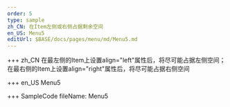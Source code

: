 ```yaml
--- 
order: 5
type: sample
zh_CN: 在Item左侧或右侧占据剩余空间
en_US: Menu5
editUrl: $BASE/docs/pages/menu/md/Menu5.md
---
```


+++ zh_CN
在最左侧的Item上设置align="left"属性后，将尽可能占据左侧空间；在最右侧的Item上设置align="right"属性后，将尽可能占据右侧空间


+++ en_US
Menu5

+++ SampleCode
fileName: Menu5
